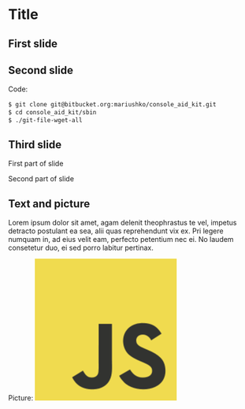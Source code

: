 # Title

## First slide

## Second slide

Code:

```
$ git clone git@bitbucket.org:mariushko/console_aid_kit.git
$ cd console_aid_kit/sbin
$ ./git-file-wget-all
```
## Third slide

First part of slide
<!---->Second part of slide

## Text and picture

Lorem ipsum dolor sit amet, agam delenit theophrastus te vel, impetus detracto postulant ea sea, alii quas reprehendunt vix ex. Pri legere numquam in, ad eius velit eam, perfecto petentium nec ei. No laudem consetetur duo, ei sed porro labitur pertinax.

<!-- ** -->
Picture:
![JavaScript](img/js.png)
